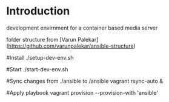 Introduction
============
development envirnment for a container based media server

folder structure from [Varun Palekar] (https://github.com/varunpalekar/ansible-structure)

#Install
./setup-dev-env.sh

#Start 
./start-dev-env.sh

#Sync changes from ./ansible to /ansible
vagrant rsync-auto &

#Apply playbook
vagrant provision --provision-with 'ansible'